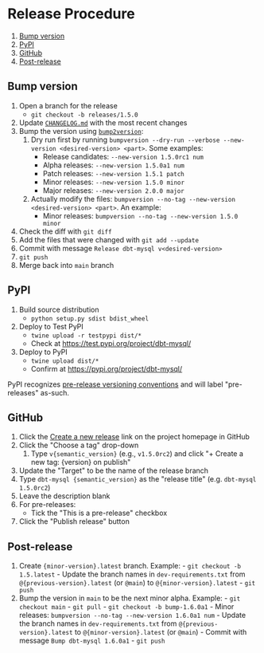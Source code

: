 # Release Procedure

1. [Bump version](#bump-version)
1. [PyPI](#pypi)
1. [GitHub](#github)
1. [Post-release](#post-release)

## Bump version

1. Open a branch for the release
    - `git checkout -b releases/1.5.0`
1. Update [`CHANGELOG.md`](CHANGELOG.md) with the most recent changes
1. Bump the version using [`bump2version`](https://github.com/c4urself/bump2version/#bump2version):
    1. Dry run first by running `bumpversion --dry-run --verbose --new-version <desired-version> <part>`. Some examples:
        - Release candidates: `--new-version 1.5.0rc1 num`
        - Alpha releases: `--new-version 1.5.0a1 num`
        - Patch releases: `--new-version 1.5.1 patch`
        - Minor releases: `--new-version 1.5.0 minor`
        - Major releases: `--new-version 2.0.0 major`
    1. Actually modify the files: `bumpversion --no-tag --new-version <desired-version> <part>`. An example:
        - Minor releases: `bumpversion --no-tag --new-version 1.5.0 minor`
  1. Check the diff with `git diff`
  1. Add the files that were changed with `git add --update`
  1. Commit with message `Release dbt-mysql v<desired-version>`
  1. `git push`
  1. Merge back into `main` branch

## PyPI

1. Build source distribution
    - `python setup.py sdist bdist_wheel`
1. Deploy to Test PyPI
    - `twine upload -r testpypi dist/*`
    - Check at https://test.pypi.org/project/dbt-mysql/
1. Deploy to PyPI
    - `twine upload dist/*`
    - Confirm at https://pypi.org/project/dbt-mysql/

PyPI recognizes [pre-release versioning conventions](https://packaging.python.org/guides/distributing-packages-using-setuptools/#pre-release-versioning) and will label "pre-releases" as-such.

## GitHub

1. Click the [Create a new release](https://github.com/dbeatty10/dbt-mysql/releases/new) link on the project homepage in GitHub
1. Click the "Choose a tag" drop-down
    1. Type `v{semantic_version}` (e.g., `v1.5.0rc2`) and click "+ Create a new tag: {version} on publish"
1. Update the "Target" to be the name of the release branch
1. Type `dbt-mysql {semantic_version}` as the "release title" (e.g. `dbt-mysql 1.5.0rc2`)
1. Leave the description blank
1. For pre-releases:
    - Tick the "This is a pre-release" checkbox
1. Click the "Publish release" button

## Post-release
  1. Create `{minor-version}.latest` branch. Example:
    - `git checkout -b 1.5.latest`
    - Update the branch names in `dev-requirements.txt` from `@{previous-version}.latest` (or `@main`) to `@{minor-version}.latest`
    - `git push`
  1. Bump the version in `main` to be the next minor alpha. Example:
    - `git checkout main`
    - `git pull`
    - `git checkout -b bump-1.6.0a1`
    - Minor releases:
        `bumpversion --no-tag --new-version 1.6.0a1 num`
    - Update the branch names in `dev-requirements.txt` from `@{previous-version}.latest` to `@{minor-version}.latest` (or `@main`)
    - Commit with message `Bump dbt-mysql 1.6.0a1`
    - `git push`

